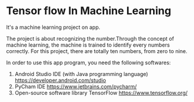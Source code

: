 # Tensor flow In Machine Learning
It's a machine learning project on app. 

The project is about recognizing the number.Through the concept of machine learning, the machine is trained to identify every numbers correctly. For this project, there are totally ten numbers, from zero to nine. 


In order to use this app program, you need the following softwares:
1. Android Studio IDE (with Java programming language) https://developer.android.com/studio
2. PyCham IDE https://www.jetbrains.com/pycharm/
3. Open-source software library TensorFlow https://www.tensorflow.org/
